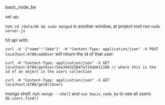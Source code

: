 basic_node_be

set up:

run: `cd /data/db && sudo mongod`
in another window, at project root run `node server.js`

hit api with:

`curl -d '{"name":"Jake"}' -H "Content-Type: application/json" -X POST localhost:6789/addUser` will return the id of that user.

`curl -H "Content-Type: application/json" -X GET localhost:6789/getUser/5da394325847a719a6611109 // where this is the id of an object in the users collection`

`curl -H "Content-Type: application/json" -X GET localhost:6789/getAllUsers`

mongo shell:
run: `mongo --shell` and `use basic_node_be`
to see all users: `db.users.find()`
